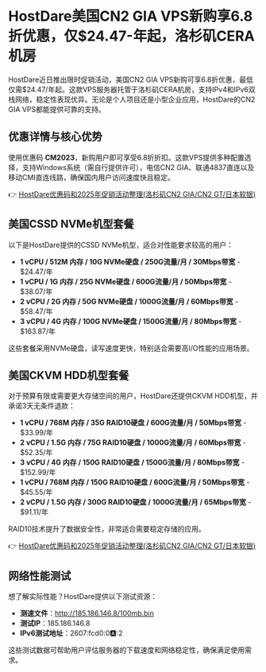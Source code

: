 # HostDare美国CN2 GIA VPS新购享6.8折优惠，仅$24.47-年起，洛杉矶CERA机房

HostDare近日推出限时促销活动，美国CN2 GIA VPS新购可享6.8折优惠，最低仅需$24.47/年起。这款VPS服务器托管于洛杉矶CERA机房，支持IPv4和IPv6双栈网络，稳定性表现优异。无论是个人项目还是小型企业应用，HostDare的CN2 GIA VPS都能提供可靠的支持。

## 优惠详情与核心优势

使用优惠码 **CM2023**，新购用户即可享受6.8折折扣。这款VPS提供多种配置选择，支持Windows系统（需自行提供许可），电信CN2 GIA、联通4837直连以及移动CMI直连线路，确保国内用户访问速度快且稳定。

👉 [HostDare优惠码和2025年促销活动整理(洛杉矶CN2 GIA/CN2 GT/日本软银)](https://bit.ly/hostdare)

## 美国CSSD NVMe机型套餐

以下是HostDare提供的CSSD NVMe机型，适合对性能要求较高的用户：

- **1 vCPU / 512M 内存 / 10G NVMe硬盘 / 250G流量/月 / 30Mbps带宽** - $24.47/年
- **1 vCPU / 1G 内存 / 25G NVMe硬盘 / 600G流量/月 / 50Mbps带宽** - $38.07/年
- **2 vCPU / 2G 内存 / 50G NVMe硬盘 / 1000G流量/月 / 60Mbps带宽** - $58.47/年
- **3 vCPU / 4G 内存 / 100G NVMe硬盘 / 1500G流量/月 / 80Mbps带宽** - $163.87/年

这些套餐采用NVMe硬盘，读写速度更快，特别适合需要高I/O性能的应用场景。

## 美国CKVM HDD机型套餐

对于预算有限或需要更大存储空间的用户，HostDare还提供CKVM HDD机型，并承诺3天无条件退款：

- **1 vCPU / 768M 内存 / 35G RAID10硬盘 / 600G流量/月 / 50Mbps带宽** - $33.99/年
- **2 vCPU / 1.5G 内存 / 75G RAID10硬盘 / 1000G流量/月 / 60Mbps带宽** - $52.35/年
- **3 vCPU / 4G 内存 / 150G RAID10硬盘 / 1500G流量/月 / 80Mbps带宽** - $152.99/年
- **1 vCPU / 768M 内存 / 150G RAID10硬盘 / 600G流量/月 / 50Mbps带宽** - $45.55/年
- **2 vCPU / 1.5G 内存 / 300G RAID10硬盘 / 1000G流量/月 / 65Mbps带宽** - $91.11/年

RAID10技术提升了数据安全性，非常适合需要稳定存储的应用。

👉 [HostDare优惠码和2025年促销活动整理(洛杉矶CN2 GIA/CN2 GT/日本软银)](https://bit.ly/hostdare)

## 网络性能测试

想了解实际性能？HostDare提供以下测试资源：

- **测速文件**：http://185.186.146.8/100mb.bin  
- **测试IP**：185.186.146.8  
- **IPv6测试地址**：2607:fcd0:0:a::2  

这些测试数据可帮助用户评估服务器的下载速度和网络稳定性，确保满足使用需求。
